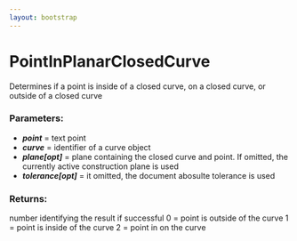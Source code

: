 ```yaml
---
layout: bootstrap
---
```


# PointInPlanarClosedCurve

Determines if a point is inside of a closed curve, on a closed curve, or
        outside of a closed curve
        

### Parameters:

- ***point*** = text point
- ***curve*** = identifier of a curve object
- ***plane[opt]*** = plane containing the closed curve and point. If omitted,
    the currently active construction plane is used
- ***tolerance[opt]*** = it omitted, the document abosulte tolerance is used
        

### Returns:


number identifying the result if successful
    0 = point is outside of the curve
    1 = point is inside of the curve
    2 = point in on the curve
        
